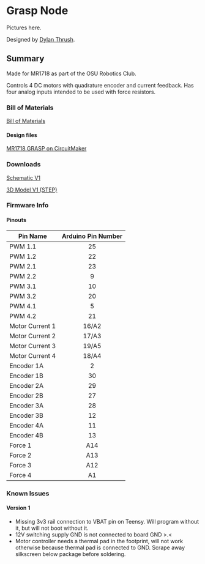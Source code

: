 # Grasp Node

Pictures here.

Designed by [Dylan Thrush](www.dylanthrush.com).

## Summary

Made for MR1718 as part of the OSU Robotics Club.

Controls 4 DC motors with quadrature encoder and current feedback. Has four analog inputs intended to be used with force resistors.

### Bill of Materials

[Bill of Materials](https://docs.google.com/spreadsheets/d/1zSJRJATg0B-pW4RrPtu3-lWw_H9taLzccoVNc3EoKm8/edit?usp=sharing)

#### Design files

[MR1718 GRASP on CircuitMaker](https://workspace.circuitmaker.com/Projects/Details/Dylan-Thrush-2/MR1718-GRASP)

### Downloads

[Schematic V1](files/grasp-v1-schematic.pdf)

[3D Model V1 (STEP)](files/grasp.step)

### Firmware Info

#### Pinouts

| Pin Name | Arduino Pin Number |
| -------- | :----------------: |
| PWM 1.1 | 25 |
| PWM 1.2 | 22 |
| PWM 2.1 | 23 |
| PWM 2.2 | 9 |
| PWM 3.1 | 10 |
| PWM 3.2 | 20 |
| PWM 4.1 | 5 |
| PWM 4.2 | 21 |
| Motor Current 1 | 16/A2 |
| Motor Current 2 | 17/A3 |
| Motor Current 3 | 19/A5 |
| Motor Current 4 | 18/A4 |
| Encoder 1A | 2 |
| Encoder 1B | 30 |
| Encoder 2A | 29 |
| Encoder 2B | 27 |
| Encoder 3A | 28 |
| Encoder 3B | 12 |
| Encoder 4A | 11 |
| Encoder 4B | 13 |
| Force 1 | A14 |
| Force 2 | A13 |
| Force 3 | A12 |
| Force 4 | A1| 

### Known Issues

#### Version 1
- Missing 3v3 rail connection to VBAT pin on Teensy. Will program without it, but will not boot without it.
- 12V switching supply GND is not connected to board GND >.<
- Motor controller needs a thermal pad in the footprint, will not work otherwise because thermal pad is connected to GND. Scrape away silkscreen below package before soldering.
